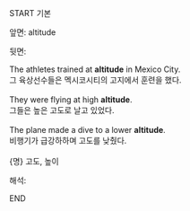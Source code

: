 START
기본

앞면:
altitude


뒷면:
<div>The athletes trained at <strong>altitude</strong> in Mexico City. </div><div><div>그 육상선수들은 멕시코시티의 고지에서 훈련을 했다.</div></div><div><br></div><div><div>They were flying at high <strong>altitude</strong>. </div><div><div>그들은 높은 고도로 날고 있었다.</div></div></div><div><br></div><div><div>The plane made a dive to a lower <strong>altitude</strong>. </div><div><div>비행기가 급강하하며 고도를 낮췄다.</div></div></div><div><br></div><div>{명} 고도, 높이</div>


해석:

END